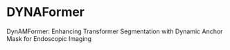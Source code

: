 # DYNAFormer
DynAMFormer: Enhancing Transformer Segmentation with Dynamic Anchor Mask for Endoscopic Imaging
